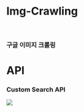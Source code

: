 # Img-Crawling

<br>
<h3>구글 이미지 크롤링</h3>

# API

<h3>Custom Search API</h3>
<img src="./img/rea.jpg">
